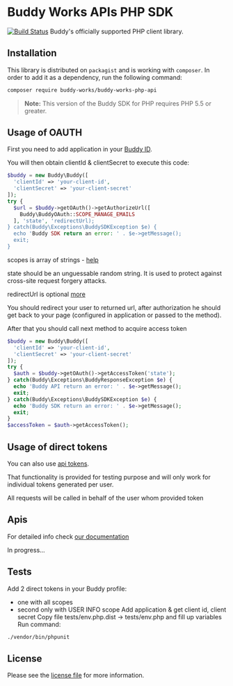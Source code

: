 # Buddy Works APIs PHP SDK
[![Build Status](https://travis-ci.org/buddy-works/buddy-works-php-api.svg?branch=master)](https://travis-ci.org/buddy-works/buddy-works-php-api)
Buddy's officially supported PHP client library.

## Installation

This library is distributed on `packagist` and is working with `composer`. In order to add it as a dependency, run the following command:

``` sh
composer require buddy-works/buddy-works-php-api
```

> **Note:** This version of the Buddy SDK for PHP requires PHP 5.5 or greater.
 
## Usage of OAUTH

First you need to add application in your [Buddy ID](https://app.buddy.works/my-apps).

You will then obtain clientId & clientSecret to execute this code:

```php
$buddy = new Buddy\Buddy([
  'clientId' => 'your-client-id',
  'clientSecret' => 'your-client-secret'
]);
try {
  $url = $buddy->getOAuth()->getAuthorizeUrl([
    Buddy\BuddyOAuth::SCOPE_MANAGE_EMAILS
  ], 'state', 'redirectUrl);  
} catch(Buddy\Exceptions\BuddySDKException $e) {
  echo 'Buddy SDK return an error: ' . $e->getMessage();
  exit;
}
```

scopes is array of strings - [help](https://buddy.works/api/reference/getting-started/oauth#supported-scopes)

state should be an unguessable random string. It is used to protect against cross-site request forgery attacks.

redirectUrl is optional [more](https://buddy.works/api/reference/getting-started/oauth#web-application-flow)

You should redirect your user to returned url, after authorization he should get back to your page (configured in application or passed to the method).

After that you should call next method to acquire access token

```php
$buddy = new Buddy\Buddy([
  'clientId' => 'your-client-id',
  'clientSecret' => 'your-client-secret'
]);
try {
  $auth = $buddy->getOAuth()->getAccessToken('state');
} catch(Buddy\Exceptions\BuddyResponseException $e) {
  echo 'Buddy API return an error: ' . $e->getMessage();
  exit;
} catch(Buddy\Exceptions\BuddySDKException $e) {
  echo 'Buddy SDK return an error: ' . $e->getMessage();
  exit;
}
$accessToken = $auth->getAccessToken();
```

## Usage of direct tokens

You can also use [api tokens](https://app.buddy.works/api-tokens).

That functionality is provided for testing purpose and will only work for individual tokens generated per user.

All requests will be called in behalf of the user whom provided token 

## Apis

For detailed info check [our documentation](https://buddy.works/api/reference/getting-started/overview)
 
In progress...

## Tests

Add 2 direct tokens in your Buddy profile:
 - one with all scopes
 - second only with USER INFO scope
Add application & get client id, client secret
Copy file tests/env.php.dist -> tests/env.php and fill up variables
Run command:
``` sh
./vendor/bin/phpunit
```

## License

Please see the [license file](https://github.com/buddy-works/buddy-works-php-api/blob/master/LICENSE) for more information.